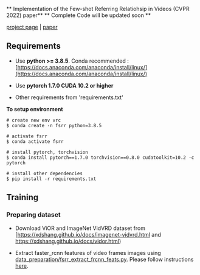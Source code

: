 ** Implementation of the Few-shot Referring Relatiohsip in Videos (CVPR 2022) paper**
** Complete Code will be updated soon **

[project page](https://vl2g.github.io/projects/refRelations/) | [paper]()

## Requirements
* Use **python >= 3.8.5**. Conda recommended : [https://docs.anaconda.com/anaconda/install/linux/](https://docs.anaconda.com/anaconda/install/linux/)

* Use **pytorch 1.7.0 CUDA 10.2 or higher**

* Other requirements from 'requirements.txt'

**To setup environment**
```
# create new env vrc
$ conda create -n fsrr python=3.8.5

# activate fsrr
$ conda activate fsrr

# install pytorch, torchvision
$ conda install pytorch==1.7.0 torchvision==0.8.0 cudatoolkit=10.2 -c pytorch

# install other dependencies
$ pip install -r requirements.txt
```

## Training

### Preparing dataset
- Download ViOR and ImageNet VidVRD dataset from [https://xdshang.github.io/docs/imagenet-vidvrd.html and https://xdshang.github.io/docs/vidor.html)


- Extract faster_rcnn features of video frames images using [data_preparation/fsrr_extract_frcnn_feats.py](data_preparation/fsrr_extract_frcnn_feats.py). Please follow instructions [here](data_preparation/README.md).
